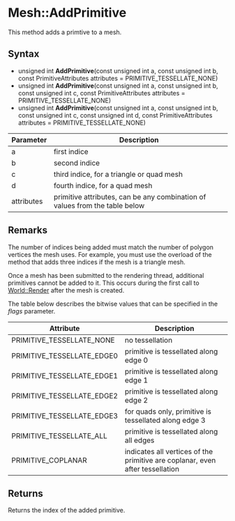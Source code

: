 # Mesh::AddPrimitive

This method adds a primtive to a mesh.

## Syntax

- unsigned int **AddPrimitive**(const unsigned int a, const unsigned int b, const PrimitiveAttributes attributes = PRIMITIVE_TESSELLATE_NONE)
- unsigned int **AddPrimitive**(const unsigned int a, const unsigned int b, const unsigned int c, const PrimitiveAttributes attributes = PRIMITIVE_TESSELLATE_NONE)
- unsigned int **AddPrimitive**(const unsigned int a, const unsigned int b, const unsigned int c, const unsigned int d, const PrimitiveAttributes attributes = PRIMITIVE_TESSELLATE_NONE)

| Parameter | Description |
|---|---|
| a | first indice |
| b | second indice |
| c | third indice, for a triangle or quad mesh |
| d | fourth indice, for a quad mesh |
| attributes | primitive attributes, can be any combination of values from the table below |

## Remarks

The number of indices being added must match the number of polygon vertices the mesh uses. For example, you must use the overload of the method that adds three indices if the mesh is a triangle mesh.

Once a mesh has been submitted to the rendering thread, additional primitives cannot be added to it. This occurs during the first call to [World::Render](World_Render.md) after the mesh is created.

The table below describes the bitwise values that can be specified in the *flags* parameter.

| Attribute | Description |
| --- | --- |
| PRIMITIVE_TESSELLATE_NONE | no tessellation |
| PRIMITIVE_TESSELLATE_EDGE0 | primitive is tessellated along edge 0 |
| PRIMITIVE_TESSELLATE_EDGE1 | primitive is tessellated along edge 1 |
| PRIMITIVE_TESSELLATE_EDGE2 | primitive is tessellated along edge 2 |
| PRIMITIVE_TESSELLATE_EDGE3 | for quads only, primitive is tessellated along edge 3 |
| PRIMITIVE_TESSELLATE_ALL | primitive is tessellated along all edges |
| PRIMITIVE_COPLANAR | indicates all vertices of the primitive are coplanar, even after tessellation |

## Returns

Returns the index of the added primitive.

